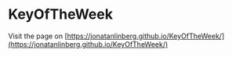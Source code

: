 # KeyOfTheWeek

Visit the page on [https://jonatanlinberg.github.io/KeyOfTheWeek/](https://jonatanlinberg.github.io/KeyOfTheWeek/) []()
